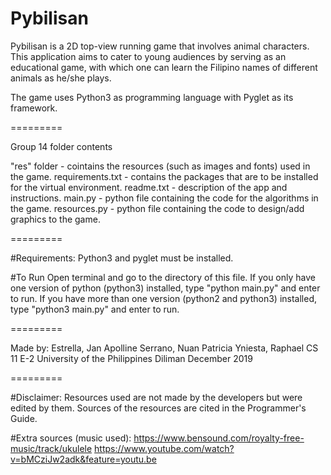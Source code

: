 Pybilisan
=========

Pybilisan is a 2D top-view running game that involves animal characters.
This application aims to cater to young audiences by serving as an educational game, with which one can learn the Filipino names of different animals as he/she plays.

The game uses Python3 as programming language with Pyglet as its framework.

=========

Group 14 folder contents

"res" folder - cointains the resources (such as images and fonts) used in the game.
requirements.txt - contains the packages that are to be installed for the virtual environment.
readme.txt - description of the app and instructions.
main.py - python file containing the code for the algorithms in the game.
resources.py - python file containing the code to design/add graphics to the game.

=========

#Requirements:
Python3 and pyglet must be installed.

#To Run
Open terminal and go to the directory of this file.
If you only have one version of python (python3) installed, type "python main.py" and enter to run.
If you have more than one version (python2 and python3) installed, type "python3 main.py" and enter to run.

=========

Made by:
Estrella, Jan Apolline
Serrano, Nuan Patricia
Yniesta, Raphael
CS 11 E-2
University of the Philippines Diliman
December 2019

=========

#Disclaimer:
Resources used are not made by the developers but were edited by them. Sources of the resources are cited in the Programmer's Guide.

#Extra sources (music used):
https://www.bensound.com/royalty-free-music/track/ukulele
https://www.youtube.com/watch?v=bMCziJw2adk&feature=youtu.be